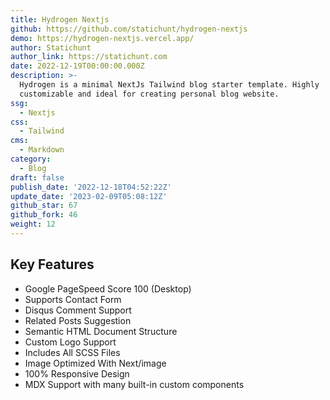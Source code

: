 ```yaml
---
title: Hydrogen Nextjs
github: https://github.com/statichunt/hydrogen-nextjs
demo: https://hydrogen-nextjs.vercel.app/
author: Statichunt
author_link: https://statichunt.com
date: 2022-12-19T00:00:00.000Z
description: >-
  Hydrogen is a minimal NextJs Tailwind blog starter template. Highly
  customizable and ideal for creating personal blog website.
ssg:
  - Nextjs
css:
  - Tailwind
cms:
  - Markdown
category:
  - Blog
draft: false
publish_date: '2022-12-18T04:52:22Z'
update_date: '2023-02-09T05:08:12Z'
github_star: 67
github_fork: 46
weight: 12
---
```


## Key Features

- Google PageSpeed Score 100 (Desktop)
- Supports Contact Form
- Disqus Comment Support
- Related Posts Suggestion
- Semantic HTML Document Structure
- Custom Logo Support
- Includes All SCSS Files
- Image Optimized With Next/image
- 100% Responsive Design
- MDX Support with many built-in custom components
